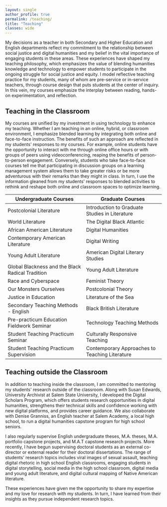 ```yaml
---
layout: single
author_profile: true
permalink: /teaching/
title: "Teaching"
classes: wide
---
```


My decisions as a teacher in both Secondary and Higher Education and English departments reflect my commitment to the relationship between social justice and digital humanities and my belief in the vital importance of engaging students in these areas. These experiences have shaped my teaching philosophy, which emphasizes the value of blending humanities knowledge and technology to empower students to participate in the ongoing struggle for social justice and equity. I model reflective teaching practice for my students, many of whom are pre-service or in-service teachers, through course design that puts students at the center of inquiry. In this vein, my courses emphasize the interplay between reading, hands-on experimentation, and reflection.

## Teaching in the Classroom

My courses are unified by my investment in using technology to enhance my teaching. Whether I am teaching in an online, hybrid, or classroom environment, I emphasize blended learning by integrating both online and face-to-face instruction. The benefits of such an approach are reflected in my students' responses to my courses. For example, online students have the opportunity to interact with me through online office hours or with groups of peers using videoconferencing, reaping the benefits of person-to-person engagement. Conversely, students who take face-to-face courses tell me that participating in discussion groups on a learning management system allows them to take greater risks or be more adventurous with their remarks than they might in class. In turn, I use the information gleaned from my students' responses to blended activities to rethink and reshape both online and classroom spaces to optimize learning.

| Undergraduate Courses                            | Graduate Courses                               |
| ------------------------------------------------ | ---------------------------------------------- |
| Postcolonial Literature                          | Introduction to Graduate Studies in Literature |
| World Literature                                 | The Digital Black Atlantic                     |
| African American Literature                      | Digital Humanities                             |
| Contemporary American Literature                 | Digital Writing                                |
| Young Adult Literature                           | American Digital Literary Studies              |
| Global Blackness and the Black Radical Tradition | Young Adult Literature                         |
| Race and Cyberspace                              | Feminist Theory                                |
| Our Monsters Ourselves                           | Postcolonial Theory                            |
| Justice in Education                             | Literature of the Sea                          |
| Secondary Teaching Methods - English             | Black British Literature                       |
| Pre-practicum Education Fieldwork Seminar        | Technology Teaching Methods                    |
| Student Teaching Practicum Seminar               | Culturally Responsive Teaching                 |
| Student Teaching Practicum Supervision           | Contemporary Approaches to Teaching Literature |

## Teaching outside the Classroom

In addition to teaching inside the classroom, I am committed to mentoring my students' research outside of the classroom. Along with Susan Edwards, University Archivist at Salem State University, I developed the Digital Scholars Program, which offers students research opportunities in digital humanities, strengthens their technical skills and confidence working with new digital platforms, and provides career guidance. We also collaborate with Denise Granniss, an English teacher at Salem Academy, a local high school, to run a digital humanities capstone program for high school seniors.

I also regularly supervise English undergraduate theses, M.A. theses, M.A. portfolio capstone projects, and M.A.T capstone research projects. More recently, I have begun supervising doctoral students as an external co-director or external reader for their doctoral dissertations. The range of students' research topics includes viral images of sexual assault, teaching digital rhetoric in high school English classrooms, engaging students in digital storytelling, social media in the high school classroom, digital media and young adult literature, and digital cultural mapping of Native American literature.

These experiences have given me the opportunity to share my expertise and my love for research with my students. In turn, I have learned from their insights as they pursue independent research topics.
